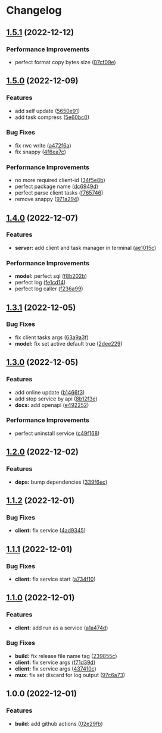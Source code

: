 # Changelog

## [1.5.1](https://github.com/starudream/secret-tunnel/compare/v1.5.0...v1.5.1) (2022-12-12)


### Performance Improvements

* perfect format copy bytes size ([07cf09e](https://github.com/starudream/secret-tunnel/commit/07cf09ee2f32bb0f160ea23dc31d0120b865629e))

## [1.5.0](https://github.com/starudream/secret-tunnel/compare/v1.4.0...v1.5.0) (2022-12-09)


### Features

* add self update ([5650e91](https://github.com/starudream/secret-tunnel/commit/5650e9185c574878f0336cf967ab81d683c9e02c))
* add task compress ([5e60bc0](https://github.com/starudream/secret-tunnel/commit/5e60bc0700fe28b4d82b8577cd8d31294272511a))


### Bug Fixes

* fix rwc write ([a472f6a](https://github.com/starudream/secret-tunnel/commit/a472f6ab35257764805a9b02d94dd48a3d60c8fe))
* fix snappy ([4f6ea7c](https://github.com/starudream/secret-tunnel/commit/4f6ea7c20077752c67a1d16f82b9dd62a3a8ec5b))


### Performance Improvements

* no more required client-id ([34f5e8b](https://github.com/starudream/secret-tunnel/commit/34f5e8b7ba2c4d4b0d310f1f8a1cbd571d3f8682))
* perfect package name ([dc6949d](https://github.com/starudream/secret-tunnel/commit/dc6949db0f531481df04a6cf9df948bcd7304942))
* perfect parse client tasks ([f765746](https://github.com/starudream/secret-tunnel/commit/f765746f911d31892622e8036612658c1cae41f9))
* remove snappy ([971a294](https://github.com/starudream/secret-tunnel/commit/971a294ad91225bfabcfe4e0a2e1a946b89dee91))

## [1.4.0](https://github.com/starudream/secret-tunnel/compare/v1.3.1...v1.4.0) (2022-12-07)


### Features

* **server:** add client and task manager in terminal ([ae1015c](https://github.com/starudream/secret-tunnel/commit/ae1015c7e46422e0704a26e5fe3f5a02a67f4fe4))


### Performance Improvements

* **model:** perfect sql ([f8b202b](https://github.com/starudream/secret-tunnel/commit/f8b202b0af7b20d4a4a7bb7bd2dfc4874e3491b5))
* perfect log ([fe1cd14](https://github.com/starudream/secret-tunnel/commit/fe1cd1441c2ccff1156b3e3a94e8d8c51a99c5c1))
* perfect log caller ([f236a99](https://github.com/starudream/secret-tunnel/commit/f236a99a800c7e175f05772cc887d8be75d5dee5))

## [1.3.1](https://github.com/starudream/secret-tunnel/compare/v1.3.0...v1.3.1) (2022-12-05)


### Bug Fixes

* fix client tasks args ([63a9a3f](https://github.com/starudream/secret-tunnel/commit/63a9a3f538beb6c95b0444a20bca1e6eea4ed1a2))
* **model:** fix set active default true ([2dee229](https://github.com/starudream/secret-tunnel/commit/2dee2293facefae8dec4ae15a668e58adc33b058))

## [1.3.0](https://github.com/starudream/secret-tunnel/compare/v1.2.0...v1.3.0) (2022-12-05)


### Features

* add online update ([b1466f3](https://github.com/starudream/secret-tunnel/commit/b1466f31dd8255bdae01eb115b518cc27c4089ae))
* add stop service by api ([8b12f3e](https://github.com/starudream/secret-tunnel/commit/8b12f3e5ac45ccd233077f2cf7395a8a5531c8c4))
* **docs:** add openapi ([e492252](https://github.com/starudream/secret-tunnel/commit/e4922522a49c8ab9a63649e40f488c0119e44d5d))


### Performance Improvements

* perfect uninstall service ([c49f168](https://github.com/starudream/secret-tunnel/commit/c49f16816358c97db32b2cb6b304b217758cac56))

## [1.2.0](https://github.com/starudream/secret-tunnel/compare/v1.1.2...v1.2.0) (2022-12-02)


### Features

* **deps:** bump dependencies ([339f6ec](https://github.com/starudream/secret-tunnel/commit/339f6ecd7180dd8e952a598b5a76a697d5d59bf4))

## [1.1.2](https://github.com/starudream/secret-tunnel/compare/v1.1.1...v1.1.2) (2022-12-01)


### Bug Fixes

* **client:** fix service ([4ad9345](https://github.com/starudream/secret-tunnel/commit/4ad9345940fd1129a26dcc25102a0d6f1280ea1f))

## [1.1.1](https://github.com/starudream/secret-tunnel/compare/v1.1.0...v1.1.1) (2022-12-01)


### Bug Fixes

* **client:** fix service start ([a734f10](https://github.com/starudream/secret-tunnel/commit/a734f103d05bc640ee7edbfa0d062825d9b8abc1))

## [1.1.0](https://github.com/starudream/secret-tunnel/compare/v1.0.0...v1.1.0) (2022-12-01)


### Features

* **client:** add run as a service ([a1a474d](https://github.com/starudream/secret-tunnel/commit/a1a474de36058998530b3d440904ea9ff4071632))


### Bug Fixes

* **build:** fix release file name tag ([239855c](https://github.com/starudream/secret-tunnel/commit/239855c847e00ab18ece4d4d0467010d515c315f))
* **client:** fix service args ([f71d39d](https://github.com/starudream/secret-tunnel/commit/f71d39d9f0b6b9d42d1cd4bd44eb7c6b67c2749c))
* **client:** fix service args ([437410c](https://github.com/starudream/secret-tunnel/commit/437410cc7cc5835938686b60443f88cc2db09e23))
* **mux:** fix set discard for log output ([97c6a73](https://github.com/starudream/secret-tunnel/commit/97c6a7353d545108297ab5054b841734251862ec))

## 1.0.0 (2022-12-01)


### Features

* **build:** add github actions ([02e29fb](https://github.com/starudream/secret-tunnel/commit/02e29fb9e735293cd6fa655e6ac8d244c64da59a))
